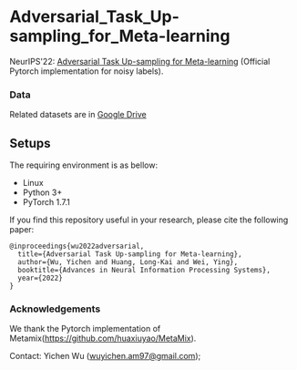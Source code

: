 # Adversarial_Task_Up-sampling_for_Meta-learning
NeurIPS'22: [Adversarial Task Up-sampling for Meta-learning](https://openreview.net/pdf?id=pFqgUJxXXz) (Official Pytorch implementation for noisy labels).  

### Data
Related datasets are in [Google Drive](https://drive.google.com/drive/folders/1MG881Zjh1vaWd3dizhYH_l5APXEiKZrx?usp=sharing)

## Setups
The requiring environment is as bellow:  

- Linux 
- Python 3+
- PyTorch 1.7.1

If you find this repository useful in your research, please cite the following paper:

```
@inproceedings{wu2022adversarial,
  title={Adversarial Task Up-sampling for Meta-learning},
  author={Wu, Yichen and Huang, Long-Kai and Wei, Ying},
  booktitle={Advances in Neural Information Processing Systems},
  year={2022}
}
```

### Acknowledgements
We thank the Pytorch implementation of Metamix(https://github.com/huaxiuyao/MetaMix).

Contact: Yichen Wu (wuyichen.am97@gmail.com);
